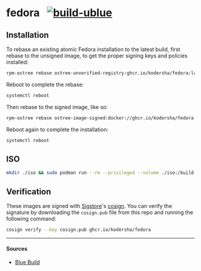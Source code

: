 # fedora &nbsp; [![build-ublue](https://github.com/kodersha/fedora/actions/workflows/build.yml/badge.svg)](https://github.com/kodersha/fedora/actions/workflows/build.yml)

## Installation

To rebase an existing atomic Fedora installation to the latest build, first rebase to the unsigned image, to get the proper signing keys and policies installed:
```bash
rpm-ostree rebase ostree-unverified-registry:ghcr.io/kodersha/fedora:latest
```

Reboot to complete the rebase:
```bash
systemctl reboot
```

Then rebase to the signed image, like so:
```bash
rpm-ostree rebase ostree-image-signed:docker://ghcr.io/kodersha/fedora:latest
```

Reboot again to complete the installation:
```bash
systemctl reboot
```

## ISO

```bash
mkdir ./iso && sudo podman run --rm --privileged --volume ./iso:/build-container-installer/build --security-opt label=disable --pull=newer ghcr.io/jasonn3/build-container-installer:latest IMAGE_REPO=ghcr.io/kodersha IMAGE_NAME=fedora IMAGE_TAG=latest VARIANT=Server VERSION=42
```

## Verification

These images are signed with [Sigstore](https://www.sigstore.dev/)'s [cosign](https://github.com/sigstore/cosign). You can verify the signature by downloading the `cosign.pub` file from this repo and running the following command:

```bash
cosign verify --key cosign.pub ghcr.io/kodersha/fedora
```

---

#### Sources

- [Blue Build](https://blue-build.org/learn/getting-started/)
